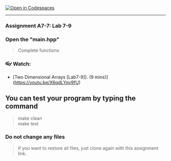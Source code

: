 [![Open in Codespaces](https://classroom.github.com/assets/launch-codespace-2972f46106e565e64193e422d61a12cf1da4916b45550586e14ef0a7c637dd04.svg)](https://classroom.github.com/open-in-codespaces?assignment_repo_id=15863702)
<!--
[A6-2] (https://prezi.com/p/edit/-xdwv8fik5xk/)

![A6-2](https://nimbus-screenshots.s3.amazonaws.com/s/ac06ba1edf608a5b180e7068287ef8c4.png) -->

---

### Assignment A7-7: Lab 7-9

### Open the "main.hpp"

> Complete functions


### 👓 Watch:

- [Two Dimensional Arrays [Lab7-9]]. (9 mins)](https://youtu.be/X6qdLYqv9fU)

## You can test your program by typing the command

> make clean <br>
> make test

### Do not change any files

> if you want to restore all files, just clone again with this assignment link.
